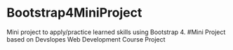 # Bootstrap4MiniProject
Mini project to apply/practice learned skills using Bootstrap 4.
#Mini Project based on Devslopes Web Development Course Project
